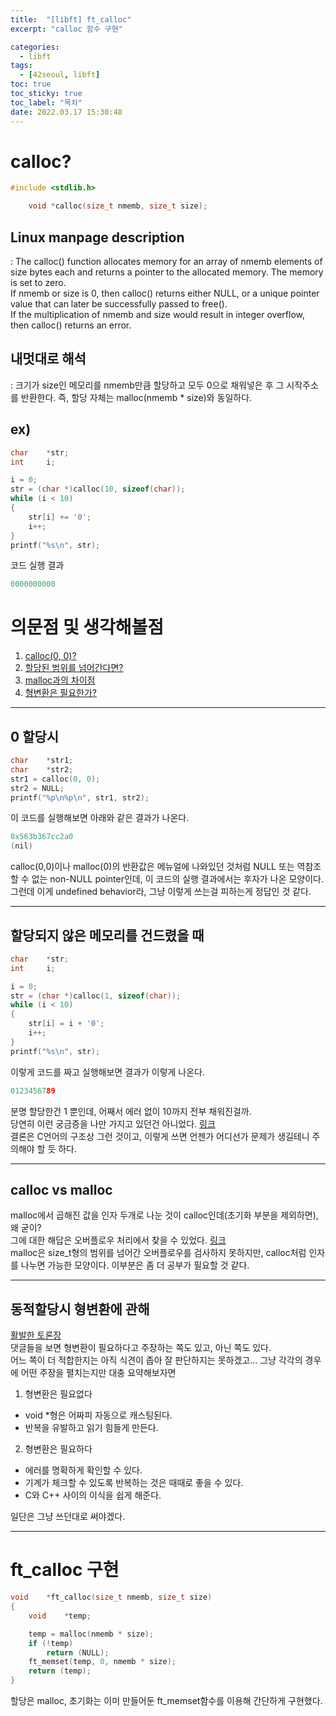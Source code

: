 ```yaml
---
title:  "[libft] ft_calloc"
excerpt: "calloc 함수 구현"

categories:
  - libft
tags:
  - [42seoul, libft]
toc: true
toc_sticky: true
toc_label: "목차"
date: 2022.03.17 15:30:48
---
```


# calloc?

```c
#include <stdlib.h>

    void *calloc(size_t nmemb, size_t size);
```

## Linux manpage description    
:  The calloc() function allocates memory for an array of nmemb elements of size bytes each and returns a pointer to the allocated memory. The memory is set to zero.    
If nmemb or size is 0, then calloc() returns either NULL, or a unique pointer value  that can later be successfully passed to free().    
If the multiplication of nmemb and size would result in integer overflow, then calloc() returns an error.    

## 내멋대로 해석    
: 크기가 size인 메모리를 nmemb만큼 할당하고 모두 0으로 채워넣은 후 그 시작주소를 반환한다. 즉, 할당 자체는 malloc(nmemb * size)와 동일하다.    

## ex)    
```c
char	*str;
int		i;

i = 0;
str = (char *)calloc(10, sizeof(char));
while (i < 10)
{
	str[i] += '0';
	i++;
}
printf("%s\n", str);
```
코드 실행 결과
```c
0000000000
```

# 의문점 및 생각해볼점    
1. [calloc(0, 0)?](#0-할당시)
2. [할당된 범위를 넘어간다면?](#할당되지-않은-메모리를-건드렸을-때)
3. [malloc과의 차이점](#calloc-vs-malloc)
4. [형변환은 필요한가?](#동적할당시-형변환에-관해)

***

## 0 할당시
```c
char	*str1;
char	*str2;
str1 = calloc(0, 0);
str2 = NULL;
printf("%p\n%p\n", str1, str2);
```
이 코드를 실행해보면 아래와 같은 결과가 나온다.    
```c
0x563b367cc2a0
(nil)
```
calloc(0,0)이나 malloc(0)의 반환값은 메뉴얼에 나와있던 것처럼 NULL 또는 역참조할 수 없는 non-NULL pointer인데, 이 코드의 실행 결과에서는 후자가 나온 모양이다.    
그런데 이게 undefined behavior라, 그냥 이렇게 쓰는걸 피하는게 정답인 것 같다.

***

## 할당되지 않은 메모리를 건드렸을 때
```c
char	*str;
int		i;

i = 0;
str = (char *)calloc(1, sizeof(char));
while (i < 10)
{
	str[i] = i + '0';
	i++;
}
printf("%s\n", str);
```
이렇게 코드를 짜고 실행해보면 결과가 이렇게 나온다.
```c
0123456789
```
분명 할당한건 1 뿐인데, 어째서 에러 없이 10까지 전부 채워진걸까.    
당연히 이런 궁금증을 나만 가지고 있던건 아니었다. [링크](http://1st.gamecodi.com/board/zboard.php?id=GAMECODI_Talkdev&no=2453)    
결론은 C언어의 구조상 그런 것이고, 이렇게 쓰면 언젠가 어디선가 문제가 생길테니 주의해야 할 듯 하다.    

***

## calloc vs malloc
malloc에서 곱해진 값을 인자 두개로 나눈 것이 calloc인데(초기화 부분을 제외하면), 왜 굳이?    
그에 대한 해답은 오버플로우 처리에서 찾을 수 있었다. [링크](https://stackoverflow.com/questions/4083916/two-arguments-to-calloc)    
malloc은 size_t형의 범위를 넘어간 오버플로우를 검사하지 못하지만, calloc처럼 인자를 나누면 가능한 모양이다. 이부분은 좀 더 공부가 필요할 것 같다.    

***

## 동적할당시 형변환에 관해
[활발한 토론장](https://stackoverflow.com/questions/605845/do-i-cast-the-result-of-malloc)    
댓글들을 보면 형변환이 필요하다고 주장하는 쪽도 있고, 아닌 쪽도 있다.    
어느 쪽이 더 적합한지는 아직 식견이 좁아 잘 판단하지는 못하겠고... 그냥 각각의 경우에 어떤 주장을 펼치는지만 대충 요약해보자면    
1. 형변환은 필요없다    
* void *형은 어짜피 자동으로 캐스팅된다.    
* 반복을 유발하고 읽기 힘들게 만든다.    
2. 형변환은 필요하다
* 에러를 명확하게 확인할 수 있다.    
* 기계가 체크할 수 있도록 반복하는 것은 때때로 좋을 수 있다.    
* C와 C++ 사이의 이식을 쉽게 해준다.    

일단은 그냥 쓰던대로 써야겠다.    

***

# ft_calloc 구현

```c
void	*ft_calloc(size_t nmemb, size_t size)
{
	void	*temp;

	temp = malloc(nmemb * size);
	if (!temp)
		return (NULL);
	ft_memset(temp, 0, nmemb * size);
	return (temp);
}

```
할당은 malloc, 초기화는 이미 만들어둔 ft_memset함수를 이용해 간단하게 구현했다.    

